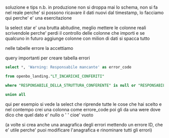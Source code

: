soluzione e tips
n.b. in produzione non si droppa mai lo schema, non si fa nel reale perche' si possono ricavare il dati nuovi dal timestamp, lo facciamo qui perche' e' una esercitazione

la select star e' una brutta abitudine, meglio mettere le colonne reali scrivendole perche' perdi il controllo delle colonne che importi e se qualcuno in futuro aggiunge colonne con milion di dati si spacca tutto

nelle tabelle errore la accettiamo


query importanti per creare tabella errori

```sql
select *, 'Warning: Responsabile mancante' as error_code

from openbo_landing."LT_INCARICHI_CONFERITI"

where "RESPONSABILE_DELLA_STRUTTURA_CONFERENTE" is null or "RESPONSABILE_DELLA_STRUTTURA_CONFERENTE"=''

union all
```

qui per esempio  si vede 
la select  che riprende tutte le cose che hai scelto e nel contempo crei una colonna come errore_code
poi gli da una were dove dico che quel dato e' nullo o ' '  cioe' vuoto

(a volte si crea anche una anagrafica degli errori mettendo un errore ID, che e' utile perche' puoi modificare l'anagrafica e rinominare tutti gli errori)